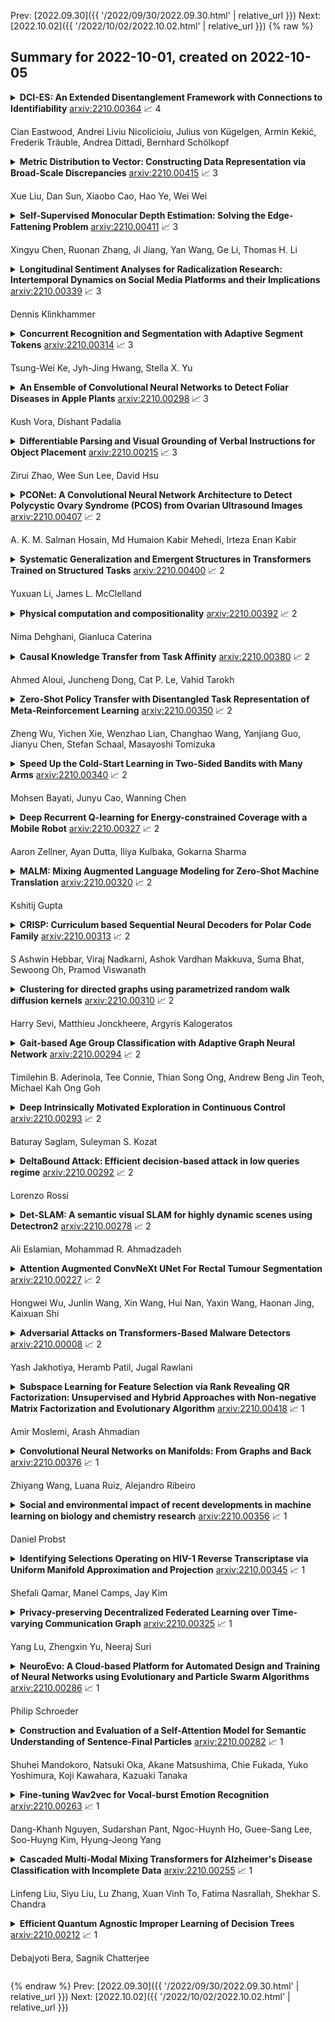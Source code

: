 Prev: [2022.09.30]({{ '/2022/09/30/2022.09.30.html' | relative_url }})  Next: [2022.10.02]({{ '/2022/10/02/2022.10.02.html' | relative_url }})
{% raw %}
## Summary for 2022-10-01, created on 2022-10-05


<details><summary><b>DCI-ES: An Extended Disentanglement Framework with Connections to Identifiability</b>
<a href="https://arxiv.org/abs/2210.00364">arxiv:2210.00364</a>
&#x1F4C8; 4 <br>
<p>Cian Eastwood, Andrei Liviu Nicolicioiu, Julius von Kügelgen, Armin Kekić, Frederik Träuble, Andrea Dittadi, Bernhard Schölkopf</p></summary>
<p>

**Abstract:** In representation learning, a common approach is to seek representations which disentangle the underlying factors of variation. Eastwood & Williams (2018) proposed three metrics for quantifying the quality of such disentangled representations: disentanglement (D), completeness (C) and informativeness (I). In this work, we first connect this DCI framework to two common notions of linear and nonlinear identifiability, thus establishing a formal link between disentanglement and the closely-related field of independent component analysis. We then propose an extended DCI-ES framework with two new measures of representation quality - explicitness (E) and size (S) - and point out how D and C can be computed for black-box predictors. Our main idea is that the functional capacity required to use a representation is an important but thus-far neglected aspect of representation quality, which we quantify using explicitness or ease-of-use (E). We illustrate the relevance of our extensions on the MPI3D and Cars3D datasets.

</p>
</details>

<details><summary><b>Metric Distribution to Vector: Constructing Data Representation via Broad-Scale Discrepancies</b>
<a href="https://arxiv.org/abs/2210.00415">arxiv:2210.00415</a>
&#x1F4C8; 3 <br>
<p>Xue Liu, Dan Sun, Xiaobo Cao, Hao Ye, Wei Wei</p></summary>
<p>

**Abstract:** Graph embedding provides a feasible methodology to conduct pattern classification for graph-structured data by mapping each data into the vectorial space. Various pioneering works are essentially coding method that concentrates on a vectorial representation about the inner properties of a graph in terms of the topological constitution, node attributions, link relations, etc. However, the classification for each targeted data is a qualitative issue based on understanding the overall discrepancies within the dataset scale. From the statistical point of view, these discrepancies manifest a metric distribution over the dataset scale if the distance metric is adopted to measure the pairwise similarity or dissimilarity. Therefore, we present a novel embedding strategy named $\mathbf{MetricDistribution2vec}$ to extract such distribution characteristics into the vectorial representation for each data. We demonstrate the application and effectiveness of our representation method in the supervised prediction tasks on extensive real-world structural graph datasets. The results have gained some unexpected increases compared with a surge of baselines on all the datasets, even if we take the lightweight models as classifiers. Moreover, the proposed methods also conducted experiments in Few-Shot classification scenarios, and the results still show attractive discrimination in rare training samples based inference.

</p>
</details>

<details><summary><b>Self-Supervised Monocular Depth Estimation: Solving the Edge-Fattening Problem</b>
<a href="https://arxiv.org/abs/2210.00411">arxiv:2210.00411</a>
&#x1F4C8; 3 <br>
<p>Xingyu Chen, Ruonan Zhang, Ji Jiang, Yan Wang, Ge Li, Thomas H. Li</p></summary>
<p>

**Abstract:** Self-supervised monocular depth estimation (MDE) models universally suffer from the notorious edge-fattening issue. Triplet loss, popular for metric learning, has made a great success in many computer vision tasks. In this paper, we redesign the patch-based triplet loss in MDE to alleviate the ubiquitous edge-fattening issue. We show two drawbacks of the raw triplet loss in MDE and demonstrate our problem-driven redesigns. First, we present a min. operator based strategy applied to all negative samples, to prevent well-performing negatives sheltering the error of edge-fattening negatives. Second, we split the anchor-positive distance and anchor-negative distance from within the original triplet, which directly optimizes the positives without any mutual effect with the negatives. Extensive experiments show the combination of these two small redesigns can achieve unprecedented results: Our powerful and versatile triplet loss not only makes our model outperform all previous SoTA by a large margin, but also provides substantial performance boosts to a large number of existing models, while introducing no extra inference computation at all.

</p>
</details>

<details><summary><b>Longitudinal Sentiment Analyses for Radicalization Research: Intertemporal Dynamics on Social Media Platforms and their Implications</b>
<a href="https://arxiv.org/abs/2210.00339">arxiv:2210.00339</a>
&#x1F4C8; 3 <br>
<p>Dennis Klinkhammer</p></summary>
<p>

**Abstract:** This discussion paper demonstrates how longitudinal sentiment analyses can depict intertemporal dynamics on social media platforms, what challenges are inherent and how further research could benefit from a longitudinal perspective. Furthermore and since tools for sentiment analyses shall simplify and accelerate the analytical process regarding qualitative data at acceptable inter-rater reliability, their applicability in the context of radicalization research will be examined regarding the Tweets collected on January 6th 2021, the day of the storming of the U.S. Capitol in Washington. Therefore, a total of 49,350 Tweets will be analyzed evenly distributed within three different sequences: before, during and after the U.S. Capitol in Washington was stormed. These sequences highlight the intertemporal dynamics within comments on social media platforms as well as the possible benefits of a longitudinal perspective when using conditional means and conditional variances. Limitations regarding the identification of supporters of such events and associated hate speech as well as common application errors will be demonstrated as well. As a result, only under certain conditions a longitudinal sentiment analysis can increase the accuracy of evidence based predictions in the context of radicalization research.

</p>
</details>

<details><summary><b>Concurrent Recognition and Segmentation with Adaptive Segment Tokens</b>
<a href="https://arxiv.org/abs/2210.00314">arxiv:2210.00314</a>
&#x1F4C8; 3 <br>
<p>Tsung-Wei Ke, Jyh-Jing Hwang, Stella X. Yu</p></summary>
<p>

**Abstract:** Recognizing an image and segmenting it into coherent regions are often treated as separate tasks. Human vision, however, has a general sense of segmentation hierarchy before recognition occurs. We are thus inspired to learn image recognition with hierarchical image segmentation based entirely on unlabeled images. Our insight is to learn fine-to-coarse features concurrently at superpixels, segments, and full image levels, enforcing consistency and goodness of feature induced segmentations while maximizing discrimination among image instances.
  Our model innovates vision transformers on three aspects. 1) We use adaptive segment tokens instead of fixed-shape patch tokens. 2) We create a token hierarchy by inserting graph pooling between transformer blocks, naturally producing consistent multi-scale segmentations while increasing the segment size and reducing the number of tokens. 3) We produce hierarchical image segmentation for free while training for recognition by maximizing image-wise discrimination.
  Our work delivers the first concurrent recognition and hierarchical segmentation model without any supervision. Validated on ImageNet and PASCAL VOC, it achieves better recognition and segmentation with higher computational efficiency.

</p>
</details>

<details><summary><b>An Ensemble of Convolutional Neural Networks to Detect Foliar Diseases in Apple Plants</b>
<a href="https://arxiv.org/abs/2210.00298">arxiv:2210.00298</a>
&#x1F4C8; 3 <br>
<p>Kush Vora, Dishant Padalia</p></summary>
<p>

**Abstract:** Apple diseases, if not diagnosed early, can lead to massive resource loss and pose a serious threat to humans and animals who consume the infected apples. Hence, it is critical to diagnose these diseases early in order to manage plant health and minimize the risks associated with them. However, the conventional approach of monitoring plant diseases entails manual scouting and analyzing the features, texture, color, and shape of the plant leaves, resulting in delayed diagnosis and misjudgments. Our work proposes an ensembled system of Xception, InceptionResNet, and MobileNet architectures to detect 5 different types of apple plant diseases. The model has been trained on the publicly available Plant Pathology 2021 dataset and can classify multiple diseases in a given plant leaf. The system has achieved outstanding results in multi-class and multi-label classification and can be used in a real-time setting to monitor large apple plantations to aid the farmers manage their yields effectively.

</p>
</details>

<details><summary><b>Differentiable Parsing and Visual Grounding of Verbal Instructions for Object Placement</b>
<a href="https://arxiv.org/abs/2210.00215">arxiv:2210.00215</a>
&#x1F4C8; 3 <br>
<p>Zirui Zhao, Wee Sun Lee, David Hsu</p></summary>
<p>

**Abstract:** Grounding spatial relations in natural language for object placing could have ambiguity and compositionality issues. To address the issues, we introduce ParaGon, a PARsing And visual GrOuNding framework for language-conditioned object placement. It parses language instructions into relations between objects and grounds those objects in visual scenes. A particle-based GNN then conducts relational reasoning between grounded objects for placement generation. ParaGon encodes all of those procedures into neural networks for end-to-end training, which avoids annotating parsing and object reference grounding labels. Our approach inherently integrates parsing-based methods into a probabilistic, data-driven framework. It is data-efficient and generalizable for learning compositional instructions, robust to noisy language inputs, and adapts to the uncertainty of ambiguous instructions.

</p>
</details>

<details><summary><b>PCONet: A Convolutional Neural Network Architecture to Detect Polycystic Ovary Syndrome (PCOS) from Ovarian Ultrasound Images</b>
<a href="https://arxiv.org/abs/2210.00407">arxiv:2210.00407</a>
&#x1F4C8; 2 <br>
<p>A. K. M. Salman Hosain, Md Humaion Kabir Mehedi, Irteza Enan Kabir</p></summary>
<p>

**Abstract:** Polycystic Ovary Syndrome (PCOS) is an endrocrinological dysfunction prevalent among women of reproductive age. PCOS is a combination of syndromes caused by an excess of androgens - a group of sex hormones - in women. Syndromes including acne, alopecia, hirsutism, hyperandrogenaemia, oligo-ovulation, etc. are caused by PCOS. It is also a major cause of female infertility. An estimated 15% of reproductive-aged women are affected by PCOS globally. The necessity of detecting PCOS early due to the severity of its deleterious effects cannot be overstated. In this paper, we have developed PCONet - a Convolutional Neural Network (CNN) - to detect polycistic ovary from ovarian ultrasound images. We have also fine tuned InceptionV3 - a pretrained convolutional neural network of 45 layers - by utilizing the transfer learning method to classify polcystic ovarian ultrasound images. We have compared these two models on various quantitative performance evaluation parameters and demonstrated that PCONet is the superior one among these two with an accuracy of 98.12%, whereas the fine tuned InceptionV3 showcased an accuracy of 96.56% on test images.

</p>
</details>

<details><summary><b>Systematic Generalization and Emergent Structures in Transformers Trained on Structured Tasks</b>
<a href="https://arxiv.org/abs/2210.00400">arxiv:2210.00400</a>
&#x1F4C8; 2 <br>
<p>Yuxuan Li, James L. McClelland</p></summary>
<p>

**Abstract:** Transformer networks have seen great success in natural language processing and machine vision, where task objectives such as next word prediction and image classification benefit from nuanced context sensitivity across high-dimensional inputs. However, there is an ongoing debate about how and when transformers can acquire highly structured behavior and achieve systematic generalization. Here, we explore how well a causal transformer can perform a set of algorithmic tasks, including copying, sorting, and hierarchical compositions of these operations. We demonstrate strong generalization to sequences longer than those used in training by replacing the standard positional encoding typically used in transformers with labels arbitrarily paired with items in the sequence. By finding the layer and head configuration sufficient to solve the task, then performing ablation experiments and representation analysis, we show that two-layer transformers learn generalizable solutions to multi-level problems and develop signs of systematic task decomposition. They also exploit shared computation across related tasks. These results provide key insights into how transformer models may be capable of decomposing complex decisions into reusable, multi-level policies in tasks requiring structured behavior.

</p>
</details>

<details><summary><b>Physical computation and compositionality</b>
<a href="https://arxiv.org/abs/2210.00392">arxiv:2210.00392</a>
&#x1F4C8; 2 <br>
<p>Nima Dehghani, Gianluca Caterina</p></summary>
<p>

**Abstract:** Developments in quantum computing and, more in general, non-standard computing systems, represent a clear indication that the very notion of what a physical computing device is and does should be recast in a rigorous and sound framework. Physical computing has opened a whole stream of new research aimed to understand and control how information is processed by several types of physical devices. Therefore, classical definitions and entire frameworks need to be adapted in order to fit a broader notion of what physical computing systems really are. Recent studies have proposed a formalism that can be used to carve out a more proper notion of physical computing. In this paper we present a framework which capture such results in a very natural way via some basic constructions in Category Theory. Furthermore, we show that, within our framework, the compositional nature of physical computing systems is naturally formalized, and that it can be organized in coherent structures by the means of their relational nature.

</p>
</details>

<details><summary><b>Causal Knowledge Transfer from Task Affinity</b>
<a href="https://arxiv.org/abs/2210.00380">arxiv:2210.00380</a>
&#x1F4C8; 2 <br>
<p>Ahmed Aloui, Juncheng Dong, Cat P. Le, Vahid Tarokh</p></summary>
<p>

**Abstract:** Recent developments in deep representation models through counterfactual balancing have led to a promising framework for estimating Individual Treatment Effects (ITEs) that are essential to causal inference in the Neyman-Rubin potential outcomes framework. While Randomized Control Trials are vital to understanding causal effects, they are sometimes infeasible, costly, or unethical to conduct. Motivated by these potential obstacles to data acquisition, we focus on transferring the causal knowledge acquired in prior experiments to new scenarios for which only limited data is available. To this end, we first observe that the absolute values of ITEs are invariant under the action of the symmetric group on the labels of treatments. Given this invariance, we propose a symmetrized task distance for calculating the similarity of a target scenario with those encountered before. The aforementioned task distance is then used to transfer causal knowledge from the closest of all the available previously learned tasks to the target scenario. We provide upper bounds on the counterfactual loss and ITE error of the target task indicating the transferability of causal knowledge. Empirical studies are provided for various real-world, semi-synthetic, and synthetic datasets demonstrating that the proposed symmetrized task distance is strongly related to the estimation of the counterfactual loss. Numerical results indicate that transferring causal knowledge reduces the amount of required data by up to 95% when compared to training from scratch. These results reveal the promise of our method when applied to important albeit challenging real-world scenarios such as transferring the knowledge of treatment effects (e.g., medicine, social policy, personal training, etc.) studied on a population to other groups absent in the study.

</p>
</details>

<details><summary><b>Zero-Shot Policy Transfer with Disentangled Task Representation of Meta-Reinforcement Learning</b>
<a href="https://arxiv.org/abs/2210.00350">arxiv:2210.00350</a>
&#x1F4C8; 2 <br>
<p>Zheng Wu, Yichen Xie, Wenzhao Lian, Changhao Wang, Yanjiang Guo, Jianyu Chen, Stefan Schaal, Masayoshi Tomizuka</p></summary>
<p>

**Abstract:** Humans are capable of abstracting various tasks as different combinations of multiple attributes. This perspective of compositionality is vital for human rapid learning and adaption since previous experiences from related tasks can be combined to generalize across novel compositional settings. In this work, we aim to achieve zero-shot policy generalization of Reinforcement Learning (RL) agents by leveraging the task compositionality. Our proposed method is a meta- RL algorithm with disentangled task representation, explicitly encoding different aspects of the tasks. Policy generalization is then performed by inferring unseen compositional task representations via the obtained disentanglement without extra exploration. The evaluation is conducted on three simulated tasks and a challenging real-world robotic insertion task. Experimental results demonstrate that our proposed method achieves policy generalization to unseen compositional tasks in a zero-shot manner.

</p>
</details>

<details><summary><b>Speed Up the Cold-Start Learning in Two-Sided Bandits with Many Arms</b>
<a href="https://arxiv.org/abs/2210.00340">arxiv:2210.00340</a>
&#x1F4C8; 2 <br>
<p>Mohsen Bayati, Junyu Cao, Wanning Chen</p></summary>
<p>

**Abstract:** Multi-armed bandit (MAB) algorithms are efficient approaches to reduce the opportunity cost of online experimentation and are used by companies to find the best product from periodically refreshed product catalogs. However, these algorithms face the so-called cold-start at the onset of the experiment due to a lack of knowledge of customer preferences for new products, requiring an initial data collection phase known as the burning period. During this period, MAB algorithms operate like randomized experiments, incurring large burning costs which scale with the large number of products. We attempt to reduce the burning by identifying that many products can be cast into two-sided products, and then naturally model the rewards of the products with a matrix, whose rows and columns represent the two sides respectively. Next, we design two-phase bandit algorithms that first use subsampling and low-rank matrix estimation to obtain a substantially smaller targeted set of products and then apply a UCB procedure on the target products to find the best one. We theoretically show that the proposed algorithms lower costs and expedite the experiment in cases when there is limited experimentation time along with a large product set. Our analysis also reveals three regimes of long, short, and ultra-short horizon experiments, depending on dimensions of the matrix. Empirical evidence from both synthetic data and a real-world dataset on music streaming services validates this superior performance.

</p>
</details>

<details><summary><b>Deep Recurrent Q-learning for Energy-constrained Coverage with a Mobile Robot</b>
<a href="https://arxiv.org/abs/2210.00327">arxiv:2210.00327</a>
&#x1F4C8; 2 <br>
<p>Aaron Zellner, Ayan Dutta, Iliya Kulbaka, Gokarna Sharma</p></summary>
<p>

**Abstract:** In this paper, we study the problem of coverage of an environment with an energy-constrained robot in the presence of multiple charging stations. As the robot's on-board power supply is limited, it might not have enough energy to cover all the points in the environment with a single charge. Instead, it will need to stop at one or more charging stations to recharge its battery intermittently. The robot cannot violate the energy constraint, i.e., visit a location with negative available energy. To solve this problem, we propose a deep Q-learning framework that produces a policy to maximize the coverage and minimize the budget violations. Our proposed framework also leverages the memory of a recurrent neural network (RNN) to better suit this multi-objective optimization problem. We have tested the presented framework within a 16 x 16 grid environment having charging stations and various obstacle configurations. Results show that our proposed method finds feasible solutions and outperforms a comparable existing technique.

</p>
</details>

<details><summary><b>MALM: Mixing Augmented Language Modeling for Zero-Shot Machine Translation</b>
<a href="https://arxiv.org/abs/2210.00320">arxiv:2210.00320</a>
&#x1F4C8; 2 <br>
<p>Kshitij Gupta</p></summary>
<p>

**Abstract:** Large pre-trained language models have brought remarkable progress in NLP. Pre-training and Fine-tuning have given state-of-art performance across tasks in text processing. Data Augmentation techniques have also helped build state-of-art models on low or zero resource tasks. Many works in the past have attempted at learning a single massively-multilingual machine translation model for zero-shot translation. Although those translation models are producing correct translations, the main challenge is those models are producing the wrong languages for zero-shot translation. This work and its results indicate that prompt conditioned large models do not suffer from off-target language errors i.e. errors arising due to translation to wrong languages. We empirically demonstrate the effectiveness of self-supervised pre-training and data augmentation for zero-shot multi-lingual machine translation.

</p>
</details>

<details><summary><b>CRISP: Curriculum based Sequential Neural Decoders for Polar Code Family</b>
<a href="https://arxiv.org/abs/2210.00313">arxiv:2210.00313</a>
&#x1F4C8; 2 <br>
<p>S Ashwin Hebbar, Viraj Nadkarni, Ashok Vardhan Makkuva, Suma Bhat, Sewoong Oh, Pramod Viswanath</p></summary>
<p>

**Abstract:** Polar codes are widely used state-of-the-art codes for reliable communication that have recently been included in the 5th generation wireless standards (5G). However, there remains room for the design of polar decoders that are both efficient and reliable in the short blocklength regime. Motivated by recent successes of data-driven channel decoders, we introduce a novel $\textbf{C}$ur$\textbf{RI}$culum based $\textbf{S}$equential neural decoder for $\textbf{P}$olar codes (CRISP). We design a principled curriculum, guided by information-theoretic insights, to train CRISP and show that it outperforms the successive-cancellation (SC) decoder and attains near-optimal reliability performance on the Polar(16,32) and Polar(22, 64) codes. The choice of the proposed curriculum is critical in achieving the accuracy gains of CRISP, as we show by comparing against other curricula. More notably, CRISP can be readily extended to Polarization-Adjusted-Convolutional (PAC) codes, where existing SC decoders are significantly less reliable. To the best of our knowledge, CRISP constructs the first data-driven decoder for PAC codes and attains near-optimal performance on the PAC(16, 32) code.

</p>
</details>

<details><summary><b>Clustering for directed graphs using parametrized random walk diffusion kernels</b>
<a href="https://arxiv.org/abs/2210.00310">arxiv:2210.00310</a>
&#x1F4C8; 2 <br>
<p>Harry Sevi, Matthieu Jonckheere, Argyris Kalogeratos</p></summary>
<p>

**Abstract:** Clustering based on the random walk operator has been proven effective for undirected graphs, but its generalization to directed graphs (digraphs) is much more challenging. Although the random walk operator is well-defined for digraphs, in most cases such graphs are not strongly connected, and hence the associated random walks are not irreducible, which is a crucial property for clustering that exists naturally in the undirected setting. To remedy this, the usual workaround is to either naively symmetrize the adjacency matrix or to replace the natural random walk operator by the teleporting random walk operator, but this can lead to the loss of valuable information carried by edge directionality. In this paper, we introduce a new clustering framework, the Parametrized Random Walk Diffusion Kernel Clustering (P-RWDKC), which is suitable for handling both directed and undirected graphs. Our framework is based on the diffusion geometry and the generalized spectral clustering framework. Accordingly, we propose an algorithm that automatically reveals the cluster structure at a given scale, by considering the random walk dynamics associated with a parametrized kernel operator, and by estimating its critical diffusion time. Experiments on $K$-NN graphs constructed from real-world datasets and real-world graphs show that our clustering approach performs well in all tested cases, and outperforms existing approaches in most of them.

</p>
</details>

<details><summary><b>Gait-based Age Group Classification with Adaptive Graph Neural Network</b>
<a href="https://arxiv.org/abs/2210.00294">arxiv:2210.00294</a>
&#x1F4C8; 2 <br>
<p>Timilehin B. Aderinola, Tee Connie, Thian Song Ong, Andrew Beng Jin Teoh, Michael Kah Ong Goh</p></summary>
<p>

**Abstract:** Deep learning techniques have recently been utilized for model-free age-associated gait feature extraction. However, acquiring model-free gait demands accurate pre-processing such as background subtraction, which is non-trivial in unconstrained environments. On the other hand, model-based gait can be obtained without background subtraction and is less affected by covariates. For model-based gait-based age group classification problems, present works rely solely on handcrafted features, where feature extraction is tedious and requires domain expertise. This paper proposes a deep learning approach to extract age-associated features from model-based gait for age group classification. Specifically, we first develop an unconstrained gait dataset called Multimedia University Gait Age and Gender dataset (MMU GAG). Next, the body joint coordinates are determined via pose estimation algorithms and represented as compact gait graphs via a novel part aggregation scheme. Then, a Part-AdaptIve Residual Graph Convolutional Neural Network (PairGCN) is designed for age-associated feature learning. Experiments suggest that PairGCN features are far more informative than handcrafted features, yielding up to 99% accuracy for classifying subjects as a child, adult, or senior in the MMU GAG dataset.

</p>
</details>

<details><summary><b>Deep Intrinsically Motivated Exploration in Continuous Control</b>
<a href="https://arxiv.org/abs/2210.00293">arxiv:2210.00293</a>
&#x1F4C8; 2 <br>
<p>Baturay Saglam, Suleyman S. Kozat</p></summary>
<p>

**Abstract:** In continuous control, exploration is often performed through undirected strategies in which parameters of the networks or selected actions are perturbed by random noise. Although the deep setting of undirected exploration has been shown to improve the performance of on-policy methods, they introduce an excessive computational complexity and are known to fail in the off-policy setting. The intrinsically motivated exploration is an effective alternative to the undirected strategies, but they are usually studied for discrete action domains. In this paper, we investigate how intrinsic motivation can effectively be combined with deep reinforcement learning in the control of continuous systems to obtain a directed exploratory behavior. We adapt the existing theories on animal motivational systems into the reinforcement learning paradigm and introduce a novel and scalable directed exploration strategy. The introduced approach, motivated by the maximization of the value function's error, can benefit from a collected set of experiences by extracting useful information and unify the intrinsic exploration motivations in the literature under a single exploration objective. An extensive set of empirical studies demonstrate that our framework extends to larger and more diverse state spaces, dramatically improves the baselines, and outperforms the undirected strategies significantly.

</p>
</details>

<details><summary><b>DeltaBound Attack: Efficient decision-based attack in low queries regime</b>
<a href="https://arxiv.org/abs/2210.00292">arxiv:2210.00292</a>
&#x1F4C8; 2 <br>
<p>Lorenzo Rossi</p></summary>
<p>

**Abstract:** Deep neural networks and other machine learning systems, despite being extremely powerful and able to make predictions with high accuracy, are vulnerable to adversarial attacks. We proposed the DeltaBound attack: a novel, powerful attack in the hard-label setting with $\ell_2$ norm bounded perturbations. In this scenario, the attacker has only access to the top-1 predicted label of the model and can be therefore applied to real-world settings such as remote API. This is a complex problem since the attacker has very little information about the model. Consequently, most of the other techniques present in the literature require a massive amount of queries for attacking a single example. Oppositely, this work mainly focuses on the evaluation of attack's power in the low queries regime $\leq 1000$ queries) with $\ell_2$ norm in the hard-label settings. We find that the DeltaBound attack performs as well and sometimes better than current state-of-the-art attacks while remaining competitive across different kinds of models. Moreover, we evaluate our method against not only deep neural networks, but also non-deep learning models, such as Gradient Boosting Decision Trees and Multinomial Naive Bayes.

</p>
</details>

<details><summary><b>Det-SLAM: A semantic visual SLAM for highly dynamic scenes using Detectron2</b>
<a href="https://arxiv.org/abs/2210.00278">arxiv:2210.00278</a>
&#x1F4C8; 2 <br>
<p>Ali Eslamian, Mohammad R. Ahmadzadeh</p></summary>
<p>

**Abstract:** According to experts, Simultaneous Localization and Mapping (SLAM) is an intrinsic part of autonomous robotic systems. Several SLAM systems with impressive performance have been invented and used during the last several decades. However, there are still unresolved issues, such as how to deal with moving objects in dynamic situations. Classic SLAM systems depend on the assumption of a static environment, which becomes unworkable in highly dynamic situations. Several methods have been presented to tackle this issue in recent years, but each has its limitations. This research combines the visual SLAM systems ORB-SLAM3 and Detectron2 to present the Det-SLAM system, which employs depth information and semantic segmentation to identify and eradicate dynamic spots to accomplish semantic SLAM for dynamic situations. Evaluation of public TUM datasets indicates that Det-SLAM is more resilient than previous dynamic SLAM systems and can lower the estimated error of camera posture in dynamic indoor scenarios.

</p>
</details>

<details><summary><b>Attention Augmented ConvNeXt UNet For Rectal Tumour Segmentation</b>
<a href="https://arxiv.org/abs/2210.00227">arxiv:2210.00227</a>
&#x1F4C8; 2 <br>
<p>Hongwei Wu, Junlin Wang, Xin Wang, Hui Nan, Yaxin Wang, Haonan Jing, Kaixuan Shi</p></summary>
<p>

**Abstract:** It is a challenge to segment the location and size of rectal cancer tumours through deep learning. In this paper, in order to improve the ability of extracting suffi-cient feature information in rectal tumour segmentation, attention enlarged ConvNeXt UNet (AACN-UNet), is proposed. The network mainly includes two improvements: 1) the encoder stage of UNet is changed to ConvNeXt structure for encoding operation, which can not only integrate multi-scale semantic information on a large scale, but al-so reduce information loss and extract more feature information from CT images; 2) CBAM attention mechanism is added to improve the connection of each feature in channel and space, which is conducive to extracting the effective feature of the target and improving the segmentation accuracy.The experiment with UNet and its variant network shows that AACN-UNet is 0.9% ,1.1% and 1.4% higher than the current best results in P, F1 and Miou.Compared with the training time, the number of parameters in UNet network is less. This shows that our proposed AACN-UNet has achieved ex-cellent results in CT image segmentation of rectal cancer.

</p>
</details>

<details><summary><b>Adversarial Attacks on Transformers-Based Malware Detectors</b>
<a href="https://arxiv.org/abs/2210.00008">arxiv:2210.00008</a>
&#x1F4C8; 2 <br>
<p>Yash Jakhotiya, Heramb Patil, Jugal Rawlani</p></summary>
<p>

**Abstract:** Signature-based malware detectors have proven to be insufficient as even a small change in malignant executable code can bypass these signature-based detectors. Many machine learning-based models have been proposed to efficiently detect a wide variety of malware. Many of these models are found to be susceptible to adversarial attacks - attacks that work by generating intentionally designed inputs that can force these models to misclassify. Our work aims to explore vulnerabilities in the current state of the art malware detectors to adversarial attacks. We train a Transformers-based malware detector, carry out adversarial attacks resulting in a misclassification rate of 23.9% and propose defenses that reduce this misclassification rate to half. An implementation of our work can be found at https://github.com/yashjakhotiya/Adversarial-Attacks-On-Transformers.

</p>
</details>

<details><summary><b>Subspace Learning for Feature Selection via Rank Revealing QR Factorization: Unsupervised and Hybrid Approaches with Non-negative Matrix Factorization and Evolutionary Algorithm</b>
<a href="https://arxiv.org/abs/2210.00418">arxiv:2210.00418</a>
&#x1F4C8; 1 <br>
<p>Amir Moslemi, Arash Ahmadian</p></summary>
<p>

**Abstract:** The selection of most informative and discriminative features from high-dimensional data has been noticed as an important topic in machine learning and data engineering. Using matrix factorization-based techniques such as nonnegative matrix factorization for feature selection has emerged as a hot topic in feature selection. The main goal of feature selection using matrix factorization is to extract a subspace which approximates the original space but in a lower dimension. In this study, rank revealing QR (RRQR) factorization, which is computationally cheaper than singular value decomposition (SVD), is leveraged in obtaining the most informative features as a novel unsupervised feature selection technique. This technique uses the permutation matrix of QR for feature selection which is a unique property to this factorization method. Moreover, QR factorization is embedded into non-negative matrix factorization (NMF) objective function as a new unsupervised feature selection method. Lastly, a hybrid feature selection algorithm is proposed by coupling RRQR, as a filter-based technique, and a Genetic algorithm as a wrapper-based technique. In this method, redundant features are removed using RRQR factorization and the most discriminative subset of features are selected using the Genetic algorithm. The proposed algorithm shows to be dependable and robust when compared against state-of-the-art feature selection algorithms in supervised, unsupervised, and semi-supervised settings. All methods are tested on seven available microarray datasets using KNN, SVM and C4.5 classifiers. In terms of evaluation metrics, the experimental results shows that the proposed method is comparable with the state-of-the-art feature selection.

</p>
</details>

<details><summary><b>Convolutional Neural Networks on Manifolds: From Graphs and Back</b>
<a href="https://arxiv.org/abs/2210.00376">arxiv:2210.00376</a>
&#x1F4C8; 1 <br>
<p>Zhiyang Wang, Luana Ruiz, Alejandro Ribeiro</p></summary>
<p>

**Abstract:** Geometric deep learning has gained much attention in recent years due to more available data acquired from non-Euclidean domains. Some examples include point clouds for 3D models and wireless sensor networks in communications. Graphs are common models to connect these discrete data points and capture the underlying geometric structure. With the large amount of these geometric data, graphs with arbitrarily large size tend to converge to a limit model -- the manifold. Deep neural network architectures have been proved as a powerful technique to solve problems based on these data residing on the manifold. In this paper, we propose a manifold neural network (MNN) composed of a bank of manifold convolutional filters and point-wise nonlinearities. We define a manifold convolution operation which is consistent with the discrete graph convolution by discretizing in both space and time domains. To sum up, we focus on the manifold model as the limit of large graphs and construct MNNs, while we can still bring back graph neural networks by the discretization of MNNs. We carry out experiments based on point-cloud dataset to showcase the performance of our proposed MNNs.

</p>
</details>

<details><summary><b>Social and environmental impact of recent developments in machine learning on biology and chemistry research</b>
<a href="https://arxiv.org/abs/2210.00356">arxiv:2210.00356</a>
&#x1F4C8; 1 <br>
<p>Daniel Probst</p></summary>
<p>

**Abstract:** Potential societal and environmental effects such as the rapidly increasing resource use and the associated environmental impact, reproducibility issues, and exclusivity, the privatization of ML research leading to a public research brain-drain, a narrowing of the research effort caused by a focus on deep learning, and the introduction of biases through a lack of sociodemographic diversity in data and personnel caused by recent developments in machine learning are a current topic of discussion and scientific publications. However, these discussions and publications focus mainly on computer science-adjacent fields, including computer vision and natural language processing or basic ML research. Using bibliometric analysis of the complete and full-text analysis of the open-access literature, we show that the same observations can be made for applied machine learning in chemistry and biology. These developments can potentially affect basic and applied research, such as drug discovery and development, beyond the known issue of biased data sets.

</p>
</details>

<details><summary><b>Identifying Selections Operating on HIV-1 Reverse Transcriptase via Uniform Manifold Approximation and Projection</b>
<a href="https://arxiv.org/abs/2210.00345">arxiv:2210.00345</a>
&#x1F4C8; 1 <br>
<p>Shefali Qamar, Manel Camps, Jay Kim</p></summary>
<p>

**Abstract:** We analyze 14,651 HIV1 reverse transcriptase (HIV RT) sequences from the Stanford HIV Drug Resistance Database labeled with treatment regimen in order to study the evolution this enzyme under drug selection in the clinic. Our goal is to identify distinct sectors of HIV RT's sequence space that are undergoing evolution as a way to identify individual selections and/or evolutionary solutions. We utilize Uniform Manifold Approximation and Projection (UMAP), a graph-based dimensionality reduction technique uniquely suited for the detection of non-linear dependencies and visualize the results using an unsupervised clustering algorithm based on density analysis. Our analysis produced 21 distinct clusters of sequences. Supporting the biological significance of these clusters, they tend to represent phylogenetically related sequences with strong correspondence to distinct treatment regimens. Thus, this method for visualization of areas of HIV RT undergoing evolution can help infer information about selective pressures, although it is correlative. The mutation signatures associated with each cluster may represent the higher-order epistatic context facilitating these evolutionary pathways, information that is generally not accessible by other types of mutational co-dependence analyses.

</p>
</details>

<details><summary><b>Privacy-preserving Decentralized Federated Learning over Time-varying Communication Graph</b>
<a href="https://arxiv.org/abs/2210.00325">arxiv:2210.00325</a>
&#x1F4C8; 1 <br>
<p>Yang Lu, Zhengxin Yu, Neeraj Suri</p></summary>
<p>

**Abstract:** Establishing how a set of learners can provide privacy-preserving federated learning in a fully decentralized (peer-to-peer, no coordinator) manner is an open problem. We propose the first privacy-preserving consensus-based algorithm for the distributed learners to achieve decentralized global model aggregation in an environment of high mobility, where the communication graph between the learners may vary between successive rounds of model aggregation. In particular, in each round of global model aggregation, the Metropolis-Hastings method is applied to update the weighted adjacency matrix based on the current communication topology. In addition, the Shamir's secret sharing scheme is integrated to facilitate privacy in reaching consensus of the global model. The paper establishes the correctness and privacy properties of the proposed algorithm. The computational efficiency is evaluated by a simulation built on a federated learning framework with a real-word dataset.

</p>
</details>

<details><summary><b>NeuroEvo: A Cloud-based Platform for Automated Design and Training of Neural Networks using Evolutionary and Particle Swarm Algorithms</b>
<a href="https://arxiv.org/abs/2210.00286">arxiv:2210.00286</a>
&#x1F4C8; 1 <br>
<p>Philip Schroeder</p></summary>
<p>

**Abstract:** Evolutionary algorithms (EAs) provide unique advantages for optimizing neural networks in complex search spaces. This paper introduces a new web platform, NeuroEvo (neuroevo.io), that allows users to interactively design and train neural network classifiers using evolutionary and particle swarm algorithms. The classification problem and training data are provided by the user and, upon completion of the training process, the best classifier is made available to download and implement in Python, Java, and JavaScript. NeuroEvo is a cloud-based application that leverages GPU parallelization to improve the speed with which the independent evolutionary steps, such as mutation, crossover, and fitness evaluation, are executed across the population. This paper outlines the training algorithms and opportunities for users to specify design decisions and hyperparameter settings. The algorithms described in this paper are also made available as a Python package, neuroevo (PyPI: https://pypi.org/project/neuroevo/).

</p>
</details>

<details><summary><b>Construction and Evaluation of a Self-Attention Model for Semantic Understanding of Sentence-Final Particles</b>
<a href="https://arxiv.org/abs/2210.00282">arxiv:2210.00282</a>
&#x1F4C8; 1 <br>
<p>Shuhei Mandokoro, Natsuki Oka, Akane Matsushima, Chie Fukada, Yuko Yoshimura, Koji Kawahara, Kazuaki Tanaka</p></summary>
<p>

**Abstract:** Sentence-final particles serve an essential role in spoken Japanese because they express the speaker's mental attitudes toward a proposition and/or an interlocutor. They are acquired at early ages and occur very frequently in everyday conversation. However, there has been little proposal for a computational model of acquiring sentence-final particles. This paper proposes Subjective BERT, a self-attention model that takes various subjective senses in addition to language and images as input and learns the relationship between words and subjective senses. An evaluation experiment revealed that the model understands the usage of "yo", which expresses the speaker's intention to communicate new information, and that of "ne", which denotes the speaker's desire to confirm that some information is shared.

</p>
</details>

<details><summary><b>Fine-tuning Wav2vec for Vocal-burst Emotion Recognition</b>
<a href="https://arxiv.org/abs/2210.00263">arxiv:2210.00263</a>
&#x1F4C8; 1 <br>
<p>Dang-Khanh Nguyen, Sudarshan Pant, Ngoc-Huynh Ho, Guee-Sang Lee, Soo-Huyng Kim, Hyung-Jeong Yang</p></summary>
<p>

**Abstract:** The ACII Affective Vocal Bursts (A-VB) competition introduces a new topic in affective computing, which is understanding emotional expression using the non-verbal sound of humans. We are familiar with emotion recognition via verbal vocal or facial expression. However, the vocal bursts such as laughs, cries, and signs, are not exploited even though they are very informative for behavior analysis. The A-VB competition comprises four tasks that explore non-verbal information in different spaces. This technical report describes the method and the result of SclabCNU Team for the tasks of the challenge. We achieved promising results compared to the baseline model provided by the organizers.

</p>
</details>

<details><summary><b>Cascaded Multi-Modal Mixing Transformers for Alzheimer's Disease Classification with Incomplete Data</b>
<a href="https://arxiv.org/abs/2210.00255">arxiv:2210.00255</a>
&#x1F4C8; 1 <br>
<p>Linfeng Liu, Siyu Liu, Lu Zhang, Xuan Vinh To, Fatima Nasrallah, Shekhar S. Chandra</p></summary>
<p>

**Abstract:** Accurate medical classification requires a large number of multi-modal data, and in many cases, in different formats. Previous studies have shown promising results when using multi-modal data, outperforming single-modality models on when classifying disease such as AD. However, those models are usually not flexible enough to handle missing modalities. Currently, the most common workaround is excluding samples with missing modalities which leads to considerable data under-utilisation. Adding to the fact that labelled medical images are already scarce, the performance of data-driven methods like deep learning is severely hampered. Therefore, a multi-modal method that can gracefully handle missing data in various clinical settings is highly desirable. In this paper, we present the Multi-Modal Mixing Transformer (3MT), a novel Transformer for disease classification based on multi-modal data. In this work, we test it for \ac{AD} or \ac{CN} classification using neuroimaging data, gender, age and MMSE scores. The model uses a novel Cascaded Modality Transformers architecture with cross-attention to incorporate multi-modal information for more informed predictions. Auxiliary outputs and a novel modality dropout mechanism were incorporated to ensure an unprecedented level of modality independence and robustness. The result is a versatile network that enables the mixing of an unlimited number of modalities with different formats and full data utilization. 3MT was first tested on the ADNI dataset and achieved state-of-the-art test accuracy of $0.987\pm0.0006$. To test its generalisability, 3MT was directly applied to the AIBL after training on the ADNI dataset, and achieved a test accuracy of $0.925\pm0.0004$ without fine-tuning. Finally, we show that Grad-CAM visualizations are also possible with our model for explainable results.

</p>
</details>

<details><summary><b>Efficient Quantum Agnostic Improper Learning of Decision Trees</b>
<a href="https://arxiv.org/abs/2210.00212">arxiv:2210.00212</a>
&#x1F4C8; 1 <br>
<p>Debajyoti Bera, Sagnik Chatterjee</p></summary>
<p>

**Abstract:** The agnostic setting is the hardest generalization of the PAC model since it is akin to learning with adversarial noise. We study an open question on the existence of efficient quantum boosting algorithms in this setting. We answer this question in the affirmative by providing a quantum version of the Kalai-Kanade potential boosting algorithm. This algorithm shows the standard quadratic speedup in the VC dimension of the weak learner compared to the classical case.
  Using our boosting algorithm as a subroutine, we give a quantum algorithm for agnostically learning decision trees in polynomial running time without using membership queries. To the best of our knowledge, this is the first algorithm (quantum or classical) to do so. Learning decision trees without membership queries is hard (and an open problem) in the standard classical realizable setting. In general, even coming up with weak learners in the agnostic setting is a challenging task. We show how to construct a quantum agnostic weak learner using standard quantum algorithms, which is of independent interest for designing ensemble learning setups.

</p>
</details>


{% endraw %}
Prev: [2022.09.30]({{ '/2022/09/30/2022.09.30.html' | relative_url }})  Next: [2022.10.02]({{ '/2022/10/02/2022.10.02.html' | relative_url }})